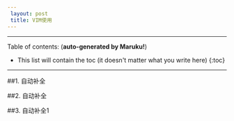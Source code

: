 ```yaml
---
 layout: post
 title: VIM使用
---
```

* * *

Table of contents: (**auto-generated by Maruku!**)

* This list will contain the toc (it doesn't matter what you write here)
{:toc}

* * *

##1. 自动补全

##2. 自动补全

##3. 自动补全1
